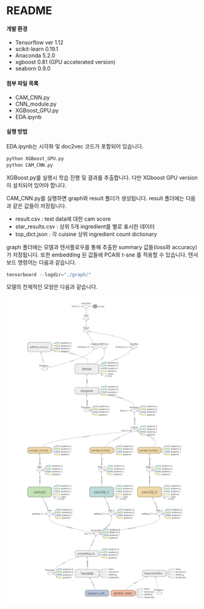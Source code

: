 # README

#### 개발 환경
- Tensorflow ver 1.12
- scikit-learn 0.19.1
- Anaconda 5.2.0
- xgboost 0.81 (GPU accelerated version)
- seaborn 0.9.0

#### 첨부 파일 목록
- CAM_CNN.py 
- CNN_module.py
- XGBoost_GPU.py
- EDA.ipynb

#### 실행 방법

EDA.ipynb는 시각화 및 doc2vec 코드가 포함되어 있습니다.

```python
python XGBoost_GPU.py 
python CAM_CNN.py 
```

XGBoost.py를 실행시 학습 진행 및 결과를 추출합니다. 다만 XGboost GPU version이 설치되어 있어야 합니다.  

CAM_CNN.py를 실행하면 graph와 result 폴더가 생성됩니다. result 폴더에는 다음과 같은 값들이 저장됩니다.

- result.csv : test data에 대한 cam score 
- star_results.csv : 상위 5개 ingredient를 별로 표시한 데이터
- top_dict.json : 각 cuisine 상위 ingredient count dictionary

graph 폴더에는 모델과 텐서플로우를 통해 추출한 summary 값들(loss와 accuracy)가 저장됩니다. 
또한 embedding 된 값들에 PCA와 t-sne 를 적용할 수 있습니다. 텐서보드 명령어는 다음과 같습니다.

```python
tensorboard --logdir="./graph/"
```


모델의 전체적인 모양은 다음과 같습니다.

![graph](./assets/graph.png)

